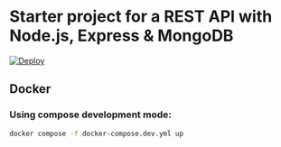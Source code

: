 # Starter project for a REST API with Node.js, Express & MongoDB

[![Deploy](https://www.herokucdn.com/deploy/button.svg)](https://heroku.com/deploy)

## Docker

### Using compose development mode:
```bash
docker compose -f docker-compose.dev.yml up
```

